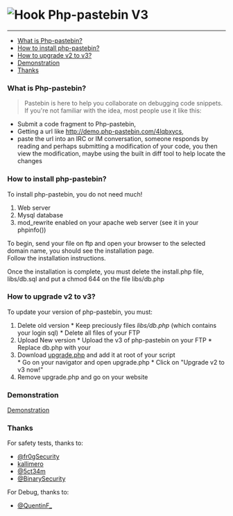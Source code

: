 ![Hook](http://a.fsdn.com/allura/p/php-pastebin/icon) Php-pastebin V3
=============

* * *

*   [What is Php-pastebin?](#what-is-php-pastebin "What is Php-pastebin?")
*   [How to install php-pastebin?](#how-to-install-php-pastebin "How to install php-pastebin?")
*   [How to upgrade v2 to v3?](#how-to-upgrade-v2-to-v3 "How to upgrade v2 to v3?")
*   [Demonstration](#demonstration "Demonstration")
*   [Thanks](#thanks "Thanks")


### What is Php-pastebin? ###

> Pastebin is here to help you collaborate on debugging code snippets.  
> If you're not familiar with the idea, most people use it like this:  

*   Submit a code fragment to Php-pastebin,  
*   Getting a url like http://demo.php-pastebin.com/4lqbxycs,
*   paste the url into an IRC or IM conversation, someone responds by reading and perhaps submitting a modification of your code, you then view the modification, maybe using the built in diff tool to help locate the changes

### How to install php-pastebin? ###

To install php-pastebin, you do not need much!  

1.  Web server  
2.  Mysql database  
3.  mod_rewrite enabled on your apache web server (see it in your phpinfo())  

To begin, send your file on ftp and open your browser to the selected domain name, you should see the installation page.   
Follow the installation instructions.

Once the installation is complete, you must delete the install.php file, libs/db.sql and put a chmod 644 on the file libs/db.php

### How to upgrade v2 to v3? ###

To update your version of php-pastebin, you must:  

   1.  Delete old version
    * Keep preciously files *libs/db.php* (which contains your login sql)
    * Delete all files of your FTP 
   2.  Upload New version
    * Upload the v3 of php-pastebin on your FTP
    * Replace db.php with your
   3.  Download [upgrade.php](http://wiki.php-pastebin.com/_media/upgrade.php "upgrade.php") and add it at root of your script   
    * Go on your navigator and open upgrade.php
    * Click on "Upgrade v2 to v3 now!"
   4.  Remove upgrade.php and go on your website

### Demonstration ###

[Demonstration](http://demo.php-pastebin.com/ "Demonstration")

### Thanks ###

For safety tests, thanks to:

*   [@fr0gSecurity](https://twitter.com/fr0gSecurity "@fr0gSecurity")
*   [kallimero](http://hwc-crew.org/ "kallimero")
*   [@5ct34m](https://twitter.com/5ct34m "@5ct34m")
*   [@BinarySecurity ](https://twitter.com/BinarySecurity "@BinarySecurity ")

For Debug, thanks to:

*   [@QuentinF_](https://twitter.com/QuentinF_ "@QuentinF_")

